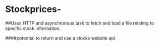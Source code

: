 # Stockprices-

##Uses HTTP and asynchronous task to fetch and load a file relating to specific stock information.

####potential to return and use a stocks website api
